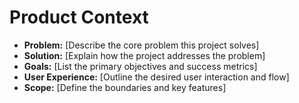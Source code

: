 # Product Context

*   **Problem:** [Describe the core problem this project solves]
*   **Solution:** [Explain how the project addresses the problem]
*   **Goals:** [List the primary objectives and success metrics]
*   **User Experience:** [Outline the desired user interaction and flow]
*   **Scope:** [Define the boundaries and key features] 